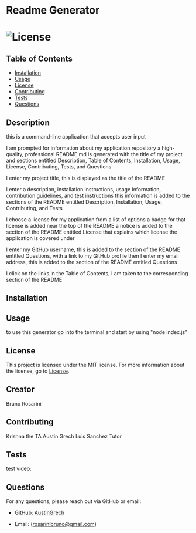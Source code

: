 # Readme Generator

# ![License](https://img.shields.io/badge/license-MIT-brightgreen)

## Table of Contents

- [Installation](#installation)
- [Usage](#usage)
- [License](#license)
- [Contributing](#contributing)
- [Tests](#tests)
- [Questions](#questions)

## Description

this is a command-line application that accepts user input

I am prompted for information about my application repository a high-quality,
professional README.md is generated with the title of my project and sections entitled Description, Table of Contents, Installation, Usage, License, Contributing, Tests, and Questions

I enter my project title, this is displayed as the title of the README

I enter a description, installation instructions, usage information, contribution guidelines, and test instructions this information is added to
the sections of the README entitled Description, Installation, Usage, Contributing, and Tests

I choose a license for my application from a list of options a badge for that license is added near the top of the README
a notice is added to the section of the README entitled License that explains which license the application is covered under

I enter my GitHub username, this is added to the section of the README entitled Questions, with a link to my GitHub profile
then I enter my email address, this is added to the section of the README entitled Questions

I click on the links in the Table of Contents, I am taken to the corresponding section of the README

## Installation

## Usage

to use this generator go into the terminal and start by using "node index.js"

## License

This project is licensed under the MIT license. For more information about the license, go to [License](https://choosealicense.com/licenses/mit/).

## Creator

Bruno Rosarini

## Contributing

Krishna the TA
Austin Grech
Luis Sanchez Tutor

## Tests

test video: 

## Questions

For any questions, please reach out via GitHub or email:

- GitHub: [AustinGrech](https://github.com/AustinGrech)

- Email: (rosarinibruno@gmail.com)
